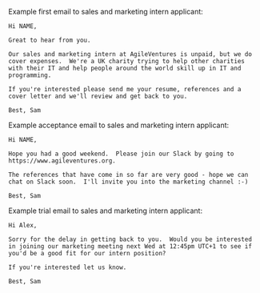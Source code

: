 Example first email to sales and marketing intern applicant:

```
Hi NAME,

Great to hear from you.

Our sales and marketing intern at AgileVentures is unpaid, but we do cover expenses.  We're a UK charity trying to help other charities with their IT and help people around the world skill up in IT and programming.

If you're interested please send me your resume, references and a cover letter and we'll review and get back to you.

Best, Sam 
```

Example acceptance email to sales and marketing intern applicant:

```
Hi NAME,

Hope you had a good weekend.  Please join our Slack by going to https://www.agileventures.org.

The references that have come in so far are very good - hope we can chat on Slack soon.  I'll invite you into the marketing channel :-)

Best, Sam
```

Example trial email to sales and marketing intern applicant:

```
Hi Alex,

Sorry for the delay in getting back to you.  Would you be interested in joining our marketing meeting next Wed at 12:45pm UTC+1 to see if you'd be a good fit for our intern position?

If you're interested let us know.

Best, Sam
```
